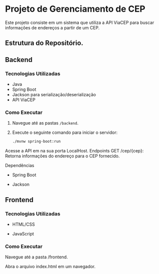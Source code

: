 # Projeto de Gerenciamento de CEP

Este projeto consiste em um sistema que utiliza a API ViaCEP para buscar informações de endereços a partir de um CEP.

## Estrutura do Repositório.

## Backend

### Tecnologias Utilizadas

- Java
- Spring Boot
- Jackson para serialização/deserialização
- API ViaCEP

### Como Executar

1. Navegue até as pastas `/backend`.

2. Execute o seguinte comando para iniciar o servidor:
   ```bash
   ./mvnw spring-boot:run
   
Acesse a API em na sua porta LocalHost.
Endpoints
GET /cep/{cep}: Retorna informações do endereço para o CEP fornecido.

Dependências

- Spring Boot
  
- Jackson

## Frontend

### Tecnologias Utilizadas

- HTML/CSS
  
- JavaScript

### Como Executar

Navegue até a pasta /frontend.

Abra o arquivo index.html em um navegador.
